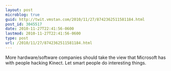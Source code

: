 ```yaml
---
layout: post
microblog: true
guid: http://twit.vmstan.com/2010/11/27/8742362511581184.html
post_id: 3045517
date: 2010-11-27T22:41:56-0600
lastmod: 2010-11-27T22:41:56-0600
type: post
url: /2010/11/27/8742362511581184.html
---
```

More hardware/software companies should take the view that Microsoft has with people hacking Kinect. Let smart people do interesting things.
